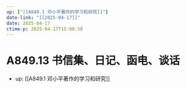 ```yaml
---
up: ["[[A849.1 邓小平著作的学习和研究]]"]
date-link: "[[2025-04-17]]"
date: 2025-04-17
ctime-p: 2025-04-17T15:00:58
---
```


# A849.13 书信集、日记、函电、谈话

- up: [[A849.1 邓小平著作的学习和研究]]
